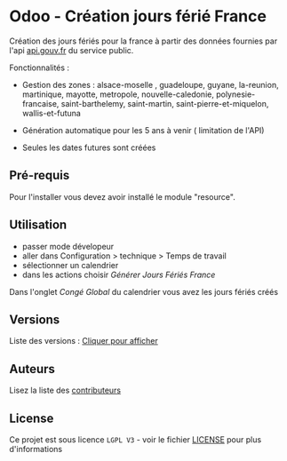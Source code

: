 # Odoo - Création jours férié France

Création des jours fériés pour la france à partir des données fournies par l'api [api.gouv.fr](https://calendrier.api.gouv.fr/jours-feries) du service public.

Fonctionnalités :

- Gestion des zones : alsace-moselle , guadeloupe, guyane, la-reunion, martinique, mayotte, metropole, nouvelle-caledonie, polynesie-francaise, saint-barthelemy, saint-martin, saint-pierre-et-miquelon, wallis-et-futuna

- Génération automatique pour les 5 ans à venir ( limitation de l'API)

- Seules les dates futures sont créées

## Pré-requis

Pour l'installer vous devez avoir installé le module "resource".

## Utilisation

- passer mode dévelopeur 
- aller dans Configuration > technique > Temps de travail
- sélectionner un calendrier
- dans les actions choisir *Générer Jours Fériés France*

Dans l'onglet *Congé Global* du calendrier vous avez les jours fériés créés

## Versions

Liste des versions : [Cliquer pour afficher](https://github.com/Phidias-France/phi_france_jours_ferie/tags)

## Auteurs

Lisez la liste des [contributeurs](https://github.com/Phidias-France/phi_france_jours_ferie/contributors) 

## License

Ce projet est sous licence ``LGPL V3`` - voir le fichier [LICENSE](LICENSE) pour plus d'informations



